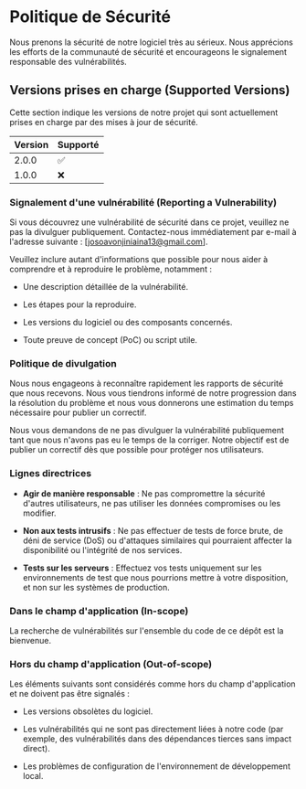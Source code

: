 # Politique de Sécurité

Nous prenons la sécurité de notre logiciel très au sérieux. Nous apprécions les efforts de la communauté de sécurité et encourageons le signalement responsable des vulnérabilités.

## Versions prises en charge (Supported Versions)

Cette section indique les versions de notre projet qui sont actuellement prises en charge par des mises à jour de sécurité.

| Version | Supporté | 
 | ----- | ----- | 
| 2.0.0 | :white_check_mark: | 
| 1.0.0 | :x: | 

### Signalement d'une vulnérabilité (Reporting a Vulnerability)

Si vous découvrez une vulnérabilité de sécurité dans ce projet, veuillez ne pas la divulguer publiquement. Contactez-nous immédiatement par e-mail à l'adresse suivante : [josoavonjiniaina13@gmail.com].

Veuillez inclure autant d'informations que possible pour nous aider à comprendre et à reproduire le problème, notamment :

* Une description détaillée de la vulnérabilité.

* Les étapes pour la reproduire.

* Les versions du logiciel ou des composants concernés.

* Toute preuve de concept (PoC) ou script utile.

### Politique de divulgation

Nous nous engageons à reconnaître rapidement les rapports de sécurité que nous recevons. Nous vous tiendrons informé de notre progression dans la résolution du problème et nous vous donnerons une estimation du temps nécessaire pour publier un correctif.

Nous vous demandons de ne pas divulguer la vulnérabilité publiquement tant que nous n'avons pas eu le temps de la corriger. Notre objectif est de publier un correctif dès que possible pour protéger nos utilisateurs.

### Lignes directrices

* **Agir de manière responsable** : Ne pas compromettre la sécurité d'autres utilisateurs, ne pas utiliser les données compromises ou les modifier.

* **Non aux tests intrusifs** : Ne pas effectuer de tests de force brute, de déni de service (DoS) ou d'attaques similaires qui pourraient affecter la disponibilité ou l'intégrité de nos services.

* **Tests sur les serveurs** : Effectuez vos tests uniquement sur les environnements de test que nous pourrions mettre à votre disposition, et non sur les systèmes de production.

### Dans le champ d'application (In-scope)

La recherche de vulnérabilités sur l'ensemble du code de ce dépôt est la bienvenue.

### Hors du champ d'application (Out-of-scope)

Les éléments suivants sont considérés comme hors du champ d'application et ne doivent pas être signalés :

* Les versions obsolètes du logiciel.

* Les vulnérabilités qui ne sont pas directement liées à notre code (par exemple, des vulnérabilités dans des dépendances tierces sans impact direct).

* Les problèmes de configuration de l'environnement de développement local.
